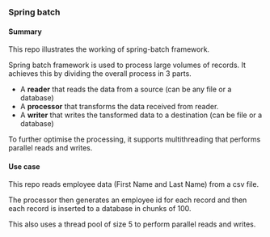 ### Spring batch

#### Summary
This repo illustrates the working of spring-batch framework.

Spring batch framework is used to process large volumes of records. It achieves
this by dividing the overall process in 3 parts.
* A **reader** that reads the data from a source (can be any file or a database)
* A **processor** that transforms the data received from reader.
* A **writer** that writes the tansformed data to a destination (can be file or a database)

To further optimise the processing, it supports multithreading that performs parallel reads and writes.

#### Use case
This repo reads employee data (First Name and Last Name) from a csv file.
 
The processor then generates an employee id for each record and then each record is inserted to a database in chunks of 100.

This also uses a thread pool of size 5 to perform parallel reads and writes.


